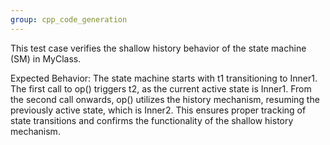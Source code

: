 ```yaml
---
group: cpp_code_generation
---
```

This test case verifies the shallow history behavior of the state machine (SM) in MyClass.

Expected Behavior:
The state machine starts with t1 transitioning to Inner1. The first call to op() triggers t2, as the current active state is Inner1. From the second call onwards, op() utilizes the history mechanism, resuming the previously active state, which is Inner2. This ensures proper tracking of state transitions and confirms the functionality of the shallow history mechanism.
